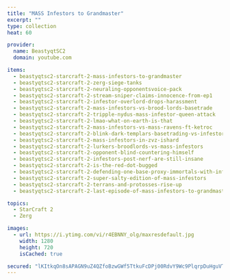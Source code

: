 ```yaml
---
title: "MASS Infestors to Grandmaster"
excerpt: ""
type: collection
heat: 60

provider:
  name: BeastyqtSC2
  domain: youtube.com

items:
  - beastyqtsc2-starcraft-2-mass-infestors-to-grandmaster
  - beastyqtsc2-starcraft-2-zerg-siege-tanks
  - beastyqtsc2-starcraft-2-neuraling-opponentsvoice-pack
  - beastyqtsc2-starcraft-2-stream-sniper-claims-innocence-from-ep1
  - beastyqtsc2-starcraft-2-infestor-overlord-drops-harassment
  - beastyqtsc2-starcraft-2-mass-infestors-vs-brood-lords-basetrade
  - beastyqtsc2-starcraft-2-tripple-nydus-mass-infestor-queen-attack
  - beastyqtsc2-starcraft-2-lmao-what-on-earth-is-that
  - beastyqtsc2-starcraft-2-mass-infestors-vs-mass-ravens-ft-ketroc
  - beastyqtsc2-starcraft-2-blink-dark-templars-basetrading-vs-infestors
  - beastyqtsc2-starcraft-2-mass-infestors-in-zvz-ishard
  - beastyqtsc2-starcraft-2-lurkers-broodlords-vs-mass-infestors
  - beastyqtsc2-starcraft-2-opponent-blind-countering-himself
  - beastyqtsc2-starcraft-2-infestors-post-nerf-are-still-insane
  - beastyqtsc2-starcraft-2-is-the-red-dot-bugged
  - beastyqtsc2-starcraft-2-defending-one-base-proxy-immortals-with-infestors
  - beastyqtsc2-starcraft-2-super-salty-edition-of-mass-infestors
  - beastyqtsc2-starcraft-2-terrans-and-protosses-rise-up
  - beastyqtsc2-starcraft-2-last-episode-of-mass-infestors-to-grandmaster

topics:
  - StarCraft 2
  - Zerg

images:
  - url: https://i.ytimg.com/vi/r4EBNNY_olg/maxresdefault.jpg
    width: 1280
    height: 720
    isCached: true

secured: "lKItkqOn8sAPAGN9uZ4QZfoBzwGWf5TtkuFcDPj00RdvY9Wc9PlqrpDuHguVT+ybyi9iawP+6T0RFTUKibo7MTFb9dAO4gyuJLUtdF1qWDKamDvPOmIIHmbWPPKaHtLKzo0LrEFT2p2RYSAAL9fEavf12AV0gYrliTPZT+EQGiXhTbn52fg5YEXuJyhKxSq1+NY4fp6T3uFLbaW94q9TjlvIO4dks2QtHItM5QCJmQbR9idF3/w8F/PxP2sCf4rC63bt+VRN3lnetvUIfhqKT7AjT6W64u6CzmUNxm5/Vi+Ka9GJN5QZmBxBYaE9O5ElOg2HKKoopKZzBsw6SqRlM9rCT5/q54l75YXrEhnSSM4=;t4V33Ksz9/foAdkwVpvOUA=="
---
```


